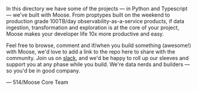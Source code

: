 In this directory we have some of the projects — in Python and Typescript — we've built with Moose. From proptypes built on the weekend to production grade 100TB/day observability-as-a-service products, if data ingestion, transformation and exploration is at the core of your project, Moose makes your developer life 10x more productive and easy. 

Feel free to browse, comment and if/when you build something (awesome!) with Moose, we'd love to add a link to the repo here to share with the community. Join us on [slack](https://join.slack.com/t/moose-community/shared_invite/zt-2fjh5n3wz-cnOmM9Xe9DYAgQrNu8xKxg), and we'd be happy to roll up our sleeves and support you at any phase while you build. We're data nerds and builders — so you'd be in good company.

— 514/Moose Core Team
